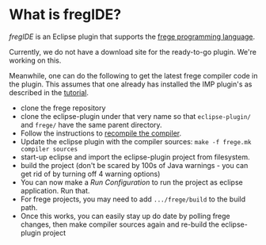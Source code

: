 What is fregIDE?
================

*fregIDE* is an Eclipse plugin that supports the [frege programming language](https://github.com/Frege/).

Currently, we do not have a download site for the ready-to-go plugin. We're working on this.

Meanwhile, one can do the following to get the latest frege compiler code in the plugin. 
This assumes that one already has installed the IMP plugin's as described in the [tutorial](https://github.com/Frege/eclipse-plugin/wiki/).

  - clone the frege repository
  - clone the eclipse-plugin under that very name so that `eclipse-plugin/` and `frege/` have the same parent directory.
  - Follow the instructions to [recompile the compiler](https://github.com/Frege/frege/wiki/Getting-Started). 
  - Update the eclipse plugin with the compiler sources: `make -f frege.mk compiler sources`
  - start-up eclipse and import the eclipse-plugin project from filesystem.
  - build the project (don't be scared by 100s of Java warnings - you can get rid of by turning off 4 warning options)
  - You can now make a *Run Configuration* to run the project as eclipse application. Run that.
  - For frege projects, you may need to add `.../frege/build` to the build path.
  - Once this works, you can easily stay up do date by polling frege changes, then make compiler sources again and re-build the eclipse-plugin project
